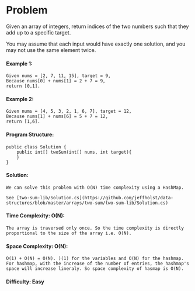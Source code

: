 # Problem

Given an array of integers, return indices of the two numbers such that they add up to a specific target.

You may assume that each input would have exactly one solution, and you may not use the same element twice.

#### Example 1:
	Given nums = [2, 7, 11, 15], target = 9,
	Because nums[0] + nums[1] = 2 + 7 = 9,
	return [0,1].

#### Example 2:
	Given nums = [4, 5, 3, 2, 1, 6, 7], target = 12,
	Because nums[1] + nums[6] = 5 + 7 = 12,
	return [1,6].

#### Program Structure:
    public class Solution {
	    public int[] twoSum(int[] nums, int target){
	    }
    }

#### Solution:
    We can solve this problem with O(N) time complexity using a HashMap.  

    See [two-sum-lib/Solution.cs](https://github.com/jeffholst/data-structures/blob/master/arrays/two-sum/two-sum-lib/Solution.cs)
#### Time Complexity: O(N):
	The array is traversed only once. So the time complexity is directly proportional to the size of the array i.e. O(N).

####  Space Complexity: O(N):
	O(1) + O(N) = O(N). )(1) for the variables and O(N) for the hashmap. For hashmap, with the increase of the number of entries, the hashmap's space will increase lineraly. So space complexity of hasmap is O(N).

#### Difficulty: Easy
